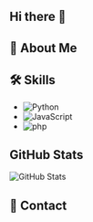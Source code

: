 ## Hi there 👋



## 🚀 About Me


## 🛠️ Skills
- ![Python](https://img.shields.io/badge/-Python-3776AB?style=flat&logo=python&logoColor=white)
- ![JavaScript](https://img.shields.io/badge/-JavaScript-F7DF1E?style=flat&logo=javascript&logoColor=black)
- ![php](https://img.shields.io/badge/-php-61DAFB?style=flat&logo=php&logoColor=black)


## GitHub Stats
![GitHub Stats](https://github-readme-stats.vercel.app/api?username=Thet-Htar-Thu-Zar&show_icons=true&hide_title=true&count_private=true&hide=prs&theme=radical)

## 🔗 Contact

<!--
**Thet-Htar-Thu-Zar/Thet-Htar-Thu-Zar** is a ✨ _special_ ✨ repository because its `README.md` (this file) appears on your GitHub profile.

Here are some ideas to get you started:

- 🔭 I’m currently working on ...
- 🌱 I’m currently learning ...
- 👯 I’m looking to collaborate on ...
- 🤔 I’m looking for help with ...
- 💬 Ask me about ...
- 📫 How to reach me: ...
- 😄 Pronouns: ...
- ⚡ Fun fact: ...
-->
